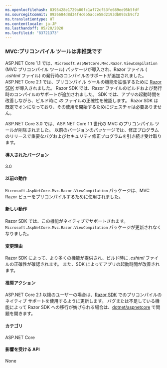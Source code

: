 ```yaml
---
ms.openlocfilehash: 8395428e1729a00fc1af72cf53fe689ee95b5fdf
ms.sourcegitcommit: 0926684d8d34f4c6b5acce58d2193db093cb9cf2
ms.translationtype: HT
ms.contentlocale: ja-JP
ms.lasthandoff: 05/20/2020
ms.locfileid: "83721373"
---
```

### <a name="mvc-precompilation-tool-deprecated"></a>MVC:プリコンパイル ツールは非推奨です

ASP.NET Core 1.1 では、`Microsoft.AspNetCore.Mvc.Razor.ViewCompilation` (MVC プリコンパイル ツール) パッケージが導入され、Razor ファイル ( *.cshtml* ファイル) の発行時のコンパイルのサポートが追加されました。 ASP.NET Core 2.1 では、プリコンパイル ツールの機能を拡張するために [Razor SDK](/aspnet/core/razor-pages/sdk?view=aspnetcore-2.1) が導入されました。 Razor SDK では、Razor ファイルのビルドおよび発行時のコンパイルのサポートが追加されました。 SDK では、アプリの起動時間を改善しながら、ビルド時に *の* ファイルの正確性を確認します。 Razor SDK は既定でオンになっており、その使用を開始するためにジェスチャは必要ありません。

ASP.NET Core 3.0 では、ASP.NET Core 1.1 世代の MVC のプリコンパイル ツールが削除されました。 以前のバージョンのパッケージでは、修正プログラムのリリースで重要なバグおよびセキュリティ修正プログラムを引き続き受け取ります。

#### <a name="version-introduced"></a>導入されたバージョン

3.0

#### <a name="old-behavior"></a>以前の動作

`Microsoft.AspNetCore.Mvc.Razor.ViewCompilation` パッケージは、MVC Razor ビューをプリコンパイルするために使用されました。

#### <a name="new-behavior"></a>新しい動作

Razor SDK では、この機能がネイティブでサポートされます。 `Microsoft.AspNetCore.Mvc.Razor.ViewCompilation` パッケージが更新されなくなりました。

#### <a name="reason-for-change"></a>変更理由

Razor SDK によって、より多くの機能が提供され、ビルド時に *.cshtml* ファイルの正確性が確認されます。 また、SDK によってアプリの起動時間が改善されます。

#### <a name="recommended-action"></a>推奨アクション

ASP.NET Core 2.1 以降のユーザーの場合は、[Razor SDK](/aspnet/core/razor-pages/sdk?view=aspnetcore-3.0) でのプリコンパイルのネイティブ サポートを使用するように更新します。 バグまたは不足している機能によって Razor SDK への移行が妨げられる場合は、[dotnet/aspnetcore](https://github.com/dotnet/aspnetcore/issues) で問題を開きます。

#### <a name="category"></a>カテゴリ

ASP.NET Core

#### <a name="affected-apis"></a>影響を受ける API

None

<!-- 

#### Affected APIs

Not detectable via API analysis

-->

